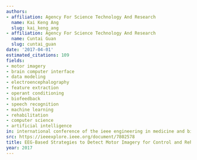 ```yaml
---
authors:
- affiliation: Agency For Science Technology And Research
  name: Kai Keng Ang
  slug: kai_keng_ang
- affiliation: Agency For Science Technology And Research
  name: Cuntai Guan
  slug: cuntai_guan
date: '2017-04-01'
estimated_citations: 109
fields:
- motor imagery
- brain computer interface
- data modeling
- electroencephalography
- feature extraction
- operant conditioning
- biofeedback
- speech recognition
- machine learning
- rehabilitation
- computer science
- artificial intelligence
in: international conference of the ieee engineering in medicine and biology society
src: https://ieeexplore.ieee.org/document/7802578
title: EEG-Based Strategies to Detect Motor Imagery for Control and Rehabilitation
year: 2017
---
```

